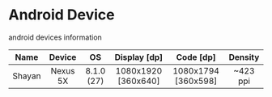 # Android Device
android devices information


|Name|Device|OS|Display [dp]|Code [dp]|Density|
|:---:|:---: |:---:|:---:|:---:|:---:|
|Shayan|Nexus 5X|8.1.0 (27)|1080x1920 [360x640]|1080x1794 [360x598]|~423 ppi
